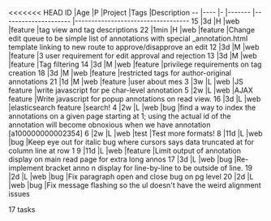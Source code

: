 <<<<<<< HEAD
ID |Age  |P |Project |Tags                  |Description
-- |---- |- |------- |--------------------- |----------------------------------- 
15 |3d   |H |web     |feature               |tag view and tag descriptions
22 |1min |H |web     |feature               |Change edit queue to be simple list of annotations with special _annotation.html template linking to new route to approve/disapprove an edit
12 |3d   |M |web     |feature               |3 user requirement for edit approval and rejection
13 |3d   |M |web     |feature               |Tag filtering
14 |3d   |M |web     |feature               |privilege requirements on tag creation
18 |3d   |M |web     |feature               |restricted tags for author-original annotations
21 |1d   |M |web     |feature               |user about mes
 3 |3w   |L |web     |JS feature            |write javascript for pe char-level annotation
 5 |2w   |L |web     |AJAX feature          |Write javascript for popup annotations on read view.
16 |3d   |L |web     |elasticsearch feature |search!
 4 |2w   |L |web     |bug                   |find a way to index the annotations on a given page starting at 1; using the actual id of the annotation will become obnoxious when we have annotation [a100000000002354]
 6 |2w   |L |web     |test                  |Test more formats!
 8 |11d  |L |web     |bug                   |Keep eye out for italic bug where cursors says data truncated at for column line at row 1
 9 |11d  |L |web     |feature               |Limit output of annotation display on main read page for extra long annos
17 |3d   |L |web     |bug                   |Re-implement bracket anno n display for line-by-line to be outside of line.
19 |2d   |L |web     |bug                   |Fix paragraph open and close bug on pg level
20 |2d   |L |web     |bug                   |Fix message flashing so the ul doesn't have the weird alignment issues

17 tasks
